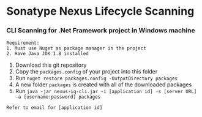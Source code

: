 # Sonatype Nexus Lifecycle Scanning

### CLI Scanning for .Net Framework project in Windows machine
```
Requirement:
1. Must use Nuget as package manager in the project
2. Have Java JDK 1.8 installed
```
1. Download this git repository
2. Copy the `packages.config` of your project into this folder
3. Run `nuget restore packages.config -OutputDirectory packages`
4. A new folder `packages` is created with all of the downloaded packages
5. Run `java -jar nexus-iq-cli.jar -i [application id] -s [server URL] -a [username:password] packages`

```
Refer to email for [application id]
```